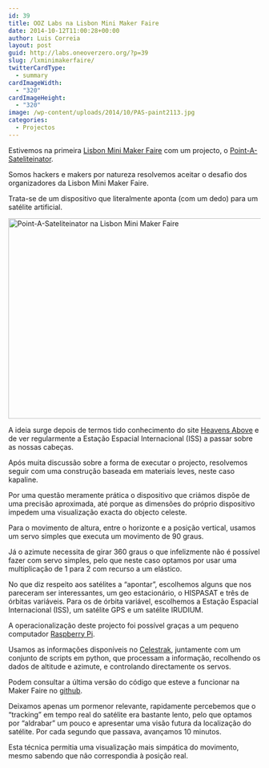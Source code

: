 ```yaml
---
id: 39
title: OOZ Labs na Lisbon Mini Maker Faire
date: 2014-10-12T11:00:28+00:00
author: Luis Correia
layout: post
guid: http://labs.oneoverzero.org/?p=39
slug: /lxminimakerfaire/
twitterCardType:
  - summary
cardImageWidth:
  - "320"
cardImageHeight:
  - "320"
image: /wp-content/uploads/2014/10/PAS-paint2113.jpg
categories:
  - Projectos
---
```

Estivemos na primeira <a href="http://makerfairelisbon.com/pt/" title="Lisbon Mini Maker Faire" target="_blank">Lisbon Mini Maker Faire</a> com um projecto, o <a href="http://makerfairelisbon.com/pt/2014/08/12/pointasatelliteinator.html" target="_blank">Point-A-Sateliteinator</a>.

Somos hackers e makers por natureza resolvemos aceitar o desafio dos organizadores da Lisbon Mini Maker Faire.

Trata-se de um dispositivo que literalmente aponta (com um dedo) para um satélite artificial.

[<img class="aligncenter size-medium wp-image-48" src="http://labs.oneoverzero.org/wp-content/uploads/2014/10/PAS-paint2113-300x199.jpg" alt="Point-A-Sateliteinator na Lisbon Mini Maker Faire" width="600" height="400" srcset="http://labs.oneoverzero.org/wp-content/uploads/2014/10/PAS-paint2113-300x199.jpg 300w, http://labs.oneoverzero.org/wp-content/uploads/2014/10/PAS-paint2113-225x150.jpg 225w" sizes="(max-width: 600px) 100vw, 600px" />](http://labs.oneoverzero.org/wp-content/uploads/2014/10/PAS-paint2113.jpg)

A ideia surge depois de termos tido conhecimento do site <a href="http://heavens-above.com/" title="Heavens Above" target="_blank">Heavens Above</a> e de ver regularmente a Estação Espacial Internacional (ISS) a passar sobre as nossas cabeças. 

Após muita discussão sobre a forma de executar o projecto, resolvemos seguir com uma construção baseada em materiais leves, neste caso kapaline. 

Por uma questão meramente prática o dispositivo que criámos dispõe de uma precisão aproximada, até porque as dimensões do próprio dispositivo impedem uma visualização exacta do objecto celeste.

Para o movimento de altura, entre o horizonte e a posição vertical, usamos um servo simples que executa um movimento de 90 graus.
  
Já o azimute necessita de girar 360 graus o que infelizmente não é possível fazer com servo simples, pelo que neste caso optamos por usar uma multiplicação de 1 para 2 com recurso a um elástico.

No que diz respeito aos satélites a &#8220;apontar&#8221;, escolhemos alguns que nos pareceram ser interessantes, um geo estacionário, o HISPASAT e três de órbitas variáveis. Para os de órbita variável, escolhemos a Estação Espacial Internacional (ISS), um satélite GPS e um satélite IRUDIUM.

A operacionalização deste projecto foi possível graças a um pequeno computador <a href="http://www.raspberrypi.org/help/what-is-a-raspberry-pi/" title="Raspberry Pi" target="_blank">Raspberry Pi</a>.

Usamos as informações disponíveis no <a href="http://www.celestrak.com/NORAD/elements/" title="Celestrak" target="_blank">Celestrak</a>, juntamente com um conjunto de scripts em python, que processam a informação, recolhendo os dados de altitude e azimute, e controlando directamente os servos.

Podem consultar a última versão do código que esteve a funcionar na Maker Faire no <a href="https://github.com/luisfcorreia/pas" title="github" target="_blank">github</a>.

Deixamos apenas um pormenor relevante, rapidamente percebemos que o &#8220;tracking&#8221; em tempo real do satélite era bastante lento, pelo que optamos por &#8220;aldrabar&#8221; um pouco e apresentar uma visão futura da localização do satélite. Por cada segundo que passava, avançamos 10 minutos.

Esta técnica permitia uma visualização mais simpática do movimento, mesmo sabendo que não correspondia à posição real.
